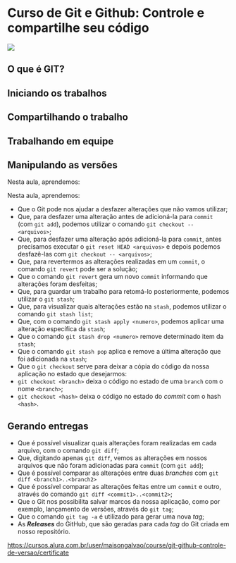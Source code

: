 # Curso de Git e Github: Controle e compartilhe seu código
![](https://www.alura.com.br/assets/api/share/curso-git-github-controle-de-versao.png)

## O que é GIT?

## Iniciando os trabalhos

## Compartilhando o trabalho

## Trabalhando em equipe

## Manipulando as versões
Nesta aula, aprendemos:

Nesta aula, aprendemos:

- Que o Git pode nos ajudar a desfazer alterações que não vamos utilizar;
- Que, para desfazer uma alteração antes de adicioná-la para `commit` (com `git add`), podemos utilizar o comando `git checkout -- <arquivos>`;
- Que, para desfazer uma alteração após adicioná-la para `commit`, antes precisamos executar o `git reset HEAD <arquivos>` e depois podemos desfazê-las com `git checkout -- <arquivos>`;
- Que, para revertermos as alterações realizadas em um `commit`, o comando `git revert` pode ser a solução;
- Que o comando `git revert` gera um novo `commit` informando que alterações foram desfeitas;
- Que, para guardar um trabalho para retomá-lo posteriormente, podemos utilizar o `git stash`;
- Que, para visualizar quais alterações estão na `stash`, podemos utilizar o comando `git stash list`;
- Que, com o comando `git stash apply <numero>`, podemos aplicar uma alteração específica da `stash`;
- Que o comando `git stash drop <numero>` remove determinado item da `stash`;
- Que o comando `git stash pop` aplica e remove a última alteração que foi adicionada na `stash`;
- Que o `git checkout` serve para deixar a cópia do código da nossa aplicação no estado que desejarmos:
 - `git checkout <branch>` deixa o código no estado de uma `branch` com o nome `<branch>`;
 - `git checkout <hash>` deixa o código no estado do *commit* com o hash `<hash>`.

## Gerando entregas
- Que é possível visualizar quais alterações foram realizadas em cada arquivo, com o comando `git diff`;
- Que, digitando apenas `git diff`, vemos as alterações em nossos arquivos que não foram adicionadas para `commit` (com `git add`);
- Que é possível comparar as alterações entre duas *branches* com `git diff <branch1>..<branch2>`
- Que é possível comparar as alterações feitas entre um `commit` e outro, através do comando `git diff <commit1>..<commit2>`;
- Que o Git nos possibilita salvar marcos da nossa aplicação, como por exemplo, lançamento de versões, através do `git tag`;
- Que o comando `git tag -a` é utilizado para gerar uma nova *tag*;
- As ***Releases*** do GitHub, que são geradas para cada *tag* do Git criada em nosso repositório.


https://cursos.alura.com.br/user/maisongalvao/course/git-github-controle-de-versao/certificate
